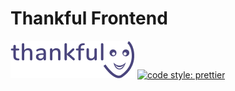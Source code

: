 # Thankful Frontend

![Thankful Logo](thankful-logo.png)
[![code style: prettier](https://img.shields.io/badge/code_style-prettier-ff69b4.svg?style=flat-square)](https://github.com/prettier/prettier)
